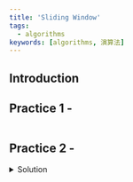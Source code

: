 ```yaml
---
title: 'Sliding Window'
tags:
  - algorithms
keywords: [algorithms, 演算法]
---
```


## Introduction

## Practice 1 - 

```js
```

## Practice 2 - 

<details>
  <summary>Solution</summary>

  ```js
  ```
</details>
